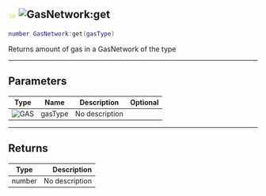 ## ![shared](../../.gitbook/assets/shared.png) ![GasNetwork](./readme/gasnetwork "mention"):get

```lua
number GasNetwork:get(gasType)
```

Returns amount of gas in a GasNetwork of the type

------
## Parameters

| Type   | Name | Description | Optional |
| ------ | ---- | ----------- | -------: |
| ![GAS](./readme/gas "mention") | gasType | No description |  |


------
## Returns

| Type   | Description |
| ------ | ----------: |
| number | No description |

